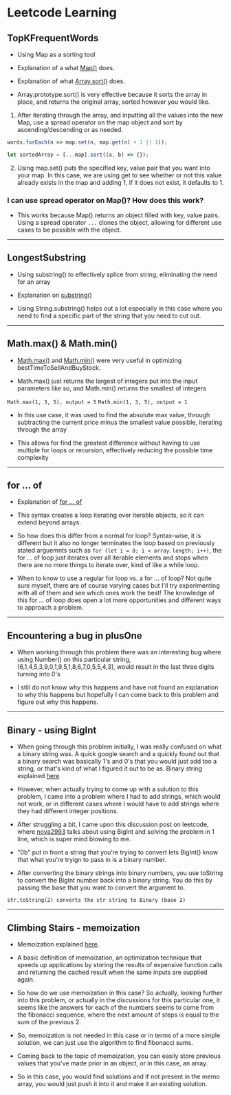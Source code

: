 # Leetcode Learning

## TopKFrequentWords

* Using Map as a sorting tool

* Explanation of a what [Map()](<https://developer.mozilla.org/en-US/docs/Web/JavaScript/Reference/Global_Objects/Map>) does.

* Explanation of what [Array.sort()](https://developer.mozilla.org/en-US/docs/Web/JavaScript/Reference/Global_Objects/Array/sort) does.

* Array.prototype.sort() is very effective because it sorts the array in place, and returns the original array, sorted however you would like.

1. After iterating through the array, and inputting all the values into the new Map, use a spread operator on the map object and sort by ascending/descending or as needed.

```javascript
words.forEach(n => map.set(n, map.get(n) + 1 || 1));

let sortedArray = [...map].sort((a, b) => {});
```

2. Using map.set() puts the specified key, value pair that you want into your map. In this case, we are using get to see whether or not this value already exists in the map and adding 1, if it does not exist, it defaults to 1.

### I can use spread operator on Map()? How does this work?

* This works because Map() returns an object filled with key, value pairs. Using a spread operator ``` ... ``` clones the object, allowing for different use cases to be possible with the object.

------

## LongestSubstring

* Using substring() to effectively splice from string, eliminating the need for an array

* Explanation on [substring()](https://developer.mozilla.org/en-US/docs/Web/JavaScript/Reference/Global_Objects/String/substring)

* Using String.substring() helps out a lot especially in this case where you need to find a specific part of the string that you need to cut out.

------

## Math.max() & Math.min()

* [Math.max()](https://developer.mozilla.org/en-US/docs/Web/JavaScript/Reference/Global_Objects/Math/max) and [Math.min()](https://developer.mozilla.org/en-US/docs/Web/JavaScript/Reference/Global_Objects/Math/min) were very useful in optimizing bestTimeToSellAndBuyStock.

* Math.max() just returns the largest of integers put into the input parameters like so, and Math.min() returns the smallest of integers

```Math.max(1, 3, 5), output = 5```
```Math.min(1, 3, 5), output = 1```

* In this use case, it was used to find the absolute max value, through subtracting the current price minus the smallest value possible, iterating through the array

* This allows for find the greatest difference without having to use multiple for loops or recursion, effectively reducing the possible time complexity

------

## for ... of

* Explanation of [for ... of](https://developer.mozilla.org/en-US/docs/Web/JavaScript/Reference/Statements/for...of)

* This syntax creates a loop iterating over iterable objects, so it can extend beyond arrays.

* So how does this differ from a normal for loop?  Syntax-wise, it is different but it also no longer terminates the loop based on previously stated arguemnts such as ``` for (let i = 0; i < array.length; i++) ```, the for ... of loop just iterates over all iterable elements and stops when there are no more things to iterate over, kind of like a while loop.

* When to know to use a regular for loop vs. a for ... of loop? Not quite sure myself, there are of course varying cases but I'll try experimenting with all of them and see which ones work the best! The knowledge of this for ... of loop does open a lot more opportunities and different ways to approach a problem.

------

## Encountering a bug in plusOne

* When working through this problem there was an interesting bug where using Number() on this particular string, [6,1,4,5,3,9,0,1,9,5,1,8,6,7,0,5,5,4,3], would result in the last three digits turning into 0's

* I still do not know why this happens and have not found an explanation to why this happens but hopefully I can come back to this problem and figure out why this happens.

------

## Binary - using BigInt

* When going through this problem initially, I was really confused on what a binary string was. A quick google search and a quickly found out that a binary search was basically 1's and 0's that you would just add too a string, or that's kind of what I figured it out to be as. Binary string explained [here](https://www.ibm.com/docs/en/i/7.3?topic=types-binary-strings#:~:text=A%20binary%20string%20is%20a,has%20a%20CCSID%20of%2065535.).

* However, when actually trying to come up with a solution to this problem, I came into a problem where I had to add strings, which would not work, or in different cases where I would have to add strings where they had different integer positions.

* After struggling a bit, I came upon this discussion post on leetcode, where [nova2993](https://leetcode.com/problems/add-binary/discuss/1017596/Detail-Explanation-EASY-Single-Line-97-faster) talks about using BigInt and solving the problem in 1 line, which is super mind blowing to me.

* "0b" put in front a string that you're trying to convert lets BigInt() know that what you're tryign to pass in is a binary number.

* After converting the binary strings into binary numbers, you use toString to convert the BigInt number back into a binary string. You do this by passing the base that you want to convert the argument to.

``` str.toString(2) converts the str string to Binary (base 2) ```

------

## Climbing Stairs - memoization

* Memoization explained [here](https://www.digitalocean.com/community/tutorials/understanding-memoization-in-javascript).

* A basic definition of memoization, an optimization technique that speeds up applications by storing the results of expensive function calls and returning the cached result when the same inputs are supplied again.

* So how do we use memoization in this case? So actually, looking further into this problem, or actually in the discussions for this particular one, it seems like the answers for each of the numbers seems to come from the fibonacci sequence, where the next amount of steps is equal to the sum of the previous 2.

* So, memoization is not needed in this case or in terms of a more simple solution, we can just use the algorithm to find fibonacci sums.

* Coming back to the topic of memoization, you can easily store previous values that you've made prior in an object, or in this case, an array.

* So in this case, you would find solutions and if not present in the memo array, you would just push it into it and make it an existing solution.
